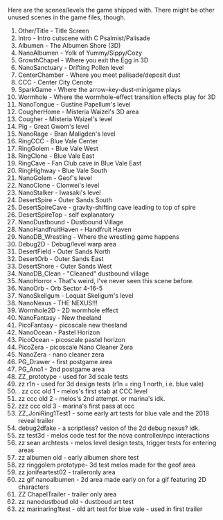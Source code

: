 Here are the scenes/levels the game shipped with. There might be other unused scenes in the game files, though. 

1. Other/Title - Title Screen
2. Intro - Intro cutscene with C Psalmist/Palisade
3. Albumen - The Albumen Shore (3D)
4. NanoAlbumen - Yolk of Yummy/Sippy/Cozy
5. GrowthChapel - Where you exit the Egg in 3D
6. NanoSanctuary - Drifting Pollen level
7. CenterChamber - Where you meet palisade/deposit dust
8. CCC - Center City Cenote
9. SparkGame - Where the arrow-key-dust-minigame plays
10. Wormhole - Where the wormhole-effect transition effects play for 3D
11. NanoTongue - Gustine Papellum's level
12. CougherHome - Misteria Waizel's 3D area
13. Cougher - Misteria Waizel's level
14. Pig - Great Gwom's level
15. NanoRage - Bran Maligden's level
16. RingCCC - Blue Vale Center
17. RingGolem - Blue Vale West
18. RingClone - Blue Vale East
19. RingCave - Fan Club cave in Blue Vale East
20. RingHighway - Blue Vale South
21. NanoGolem - Geof's level
22. NanoClone - Clonwei's level
23. NanoStalker - Iwasaki's level
24. DesertSpire - Outer Sands South
25. DesertSpireCave - gravity-shifting cave leading to top of spire
26. DesertSpireTop - self explanatory
27. NanoDustbound - Dustbound Village
28. NanoHandfruitHaven - Handfruit Haven
29. NanoDB_Wrestling - Where the wrestling game happens
30. Debug2D - Debug/level warp area 
31. DesertField - Outer Sands North
32. DesertOrb - Outer Sands East
33. DesertShore - Outer Sands West
34. NanoDB_Clean - "Cleaned" dustbound village
35. NanoHorror - That's weird, I've never seen this scene before.
36. NanoOrb - Orb Sector 4-16-5
37. NanoSkeligum - Loquat Skeligum's level
38. NanoNexus - THE NEXUS!!!
39. Wormhole2D - 2D wormhole effect
40. NanoFantasy - New theeland
41. PicoFantasy - picoscale new theeland
42. NanoOcean - Pastel Horizon 
43. PicoOcean - picoscale pastel horizon
44. PicoZera - picoscale Nano Cleaner Zera
45. NanoZera - nano cleaner zera
46. PG_Drawer - first postgame area
47. PG_Ano1 - 2nd postgame area
48. ZZ_prototype - used for 3d scale tests
49. zz r1n - used for 3d design tests (r1n = ring 1 north, i.e. blue vale)
50. . zz ccc old 1 - melos's first stab at CCC level
51. zz ccc old 2 - melos's 2nd attempt. or marina's idk.
52. zzz ccc old 3 - marina's first pass at ccc
53. ZZ_JoniRing1Test1 - some early art tests for blue vale and the 2018 reveal trailer
54. debug2dfake - a scriptless? vesion of the 2d debug nexus? idk.
55. zz test3d - melos code test for the nova controller/npc interactions
56. zz sean archtests - melos level design tests, trigger tests for entering areas
57. zz albumen old - early albumen shore test
58. zz ringgolem prototype- 3d test melos made for the geof area
59. zz jonifeartest02 - traileronly area
60. zz gif nanoalbumen - 2d area made early on for a gif featuring 2D characters
61. ZZ  ChapelTrailer - trailer only area
62. zz nanodustboud old - dustboud art test
63. zz marinaring1test - old art test for blue vale - used in first trailer